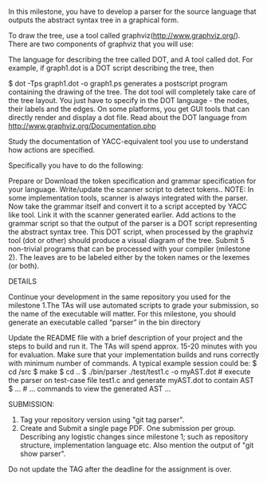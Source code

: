 In this milestone, you have to develop a parser for the source language that outputs the abstract syntax tree in a graphical form.

To draw the tree, use a tool called graphviz(http://www.graphviz.org/). There are two components of graphviz that you will use:

The language for describing the tree called DOT, and
A tool called dot.
For example, if graph1.dot is a DOT script describing the tree, then

$ dot -Tps graph1.dot -o graph1.ps
generates a postscript program containing the drawing of the tree. The dot tool will completely take care of the tree layout. You just have to specify in the DOT language -  the nodes, their labels and the edges. On some platforms, you get GUI tools that can directly render and display a dot file. Read about the DOT language from http://www.graphviz.org/Documentation.php

Study the documentation of YACC-equivalent tool you use to understand how actions are specified. 

Specifically you have to do the following:

Prepare or Download the token specification and grammar specification for your language.
Write/update the scanner script to detect tokens.. NOTE: In some implementation tools, scanner is always integrated with the parser.
Now take the grammar itself and convert it to a script accepted by YACC like tool. Link it with the scanner generated earlier.
Add actions to the grammar script so that the output of the parser is a DOT script representing the abstract syntax tree.
This DOT script, when processed by the graphviz tool (dot or other)  should produce a visual diagram of the tree.
Submit 5 non-trivial programs that can be processed with your compiler (milestone 2).
The leaves are to be labeled either by the token names or the lexemes (or both).

DETAILS

Continue your development in the same repository you used for the milestone 1.The TAs will use automated scripts to grade your submission, so the name of the executable will matter. For this milestone, you should generate an executable called “parser” in the bin directory

Update the README file with a brief description of your project and the steps to build and run it.
The TAs will spend approx. 15-20 minutes with you for evaluation. Make sure that your implementation builds and runs correctly with minimum number of commands. A typical example session could be:
$ cd /src 
$ make 
$ cd .. 
$ ./bin/parser ./test/test1.c -o myAST.dot      # execute the parser on test-case file test1.c and generate myAST.dot to contain AST
$ ...  # ... commands to view the generated AST ...

SUBMISSION:
1. Tag your repository version using "git tag parser".
2. Create and Submit a single page PDF. One submission per group. Describing any logistic changes since milestone 1; such as repository structure, implementation language etc. 
Also mention the output of "git show parser". 


Do not update the TAG after the deadline for the assignment is over.